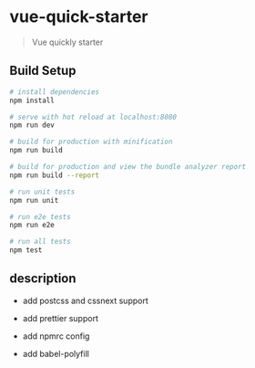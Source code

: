 # vue-quick-starter

> Vue quickly starter

## Build Setup

``` bash
# install dependencies
npm install

# serve with hot reload at localhost:8080
npm run dev

# build for production with minification
npm run build

# build for production and view the bundle analyzer report
npm run build --report

# run unit tests
npm run unit

# run e2e tests
npm run e2e

# run all tests
npm test
```
## description

* add postcss and cssnext support

* add prettier support 

* add npmrc config

* add babel-polyfill 

